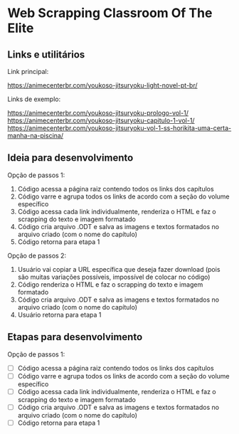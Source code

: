 # Web Scrapping Classroom Of The Elite

## Links e utilitários

Link principal:

<https://animecenterbr.com/youkoso-jitsuryoku-light-novel-pt-br/>

Links de exemplo:

<https://animecenterbr.com/youkoso-jitsuryoku-prologo-vol-1/>
<https://animecenterbr.com/youkoso-jitsuryoku-capitulo-1-vol-1/>
<https://animecenterbr.com/youkoso-jitsuryoku-vol-1-ss-horikita-uma-certa-manha-na-piscina/>

## Ideia para desenvolvimento

Opção de passos 1:

1. Código acessa a página raiz contendo todos os links dos capítulos
2. Código varre e agrupa todos os links de acordo com a seção do volume específico
3. Código acessa cada link individualmente, renderiza o HTML e faz o scrapping do texto e imagem formatado
4. Código cria arquivo .ODT e salva as imagens e textos formatados no arquivo criado (com o nome do capítulo)
5. Código retorna para etapa 1

Opção de passos 2:

1. Usuário vai copiar a URL específica que deseja fazer download (pois são muitas variações possíveis, impossível de colocar no código)
2. Código renderiza o HTML e faz o scrapping do texto e imagem formatado
3. Código cria arquivo .ODT e salva as imagens e textos formatados no arquivo criado (com o nome do capítulo)
4. Usuário retorna para etapa 1

## Etapas para desenvolvimento

Opção de passos 1:

   - [ ] Código acessa a página raiz contendo todos os links dos capítulos
   - [ ] Código varre e agrupa todos os links de acordo com a seção do volume específico
   - [ ] Código acessa cada link individualmente, renderiza o HTML e faz o scrapping do texto e imagem formatado
   - [ ] Código cria arquivo .ODT e salva as imagens e textos formatados no arquivo criado (com o nome do capítulo)
   - [ ] Código retorna para etapa 1
